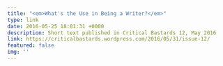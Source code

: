 ```yaml
---
title: "<em>What's the Use in Being a Writer?</em>"
type: link
date: 2016-05-25 18:01:31 +0000
description: Short text published in Critical Bastards 12, May 2016
link: https://criticalbastards.wordpress.com/2016/05/31/issue-12/
featured: false
img: ''
---
```


